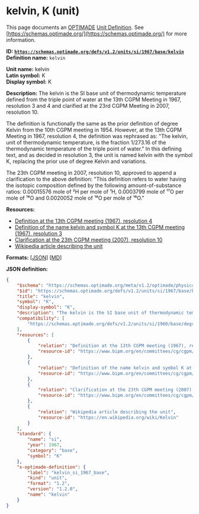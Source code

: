 # kelvin, K (unit)

This page documents an [OPTIMADE](https://www.optimade.org/) [Unit Definition](https://schemas.optimade.org/#definitions). See [https://schemas.optimade.org/](https://schemas.optimade.org/) for more information.

**ID: [`https://schemas.optimade.org/defs/v1.2/units/si/1967/base/kelvin`](https://schemas.optimade.org/defs/v1.2/units/si/1967/base/kelvin.md)**  
**Definition name:** `kelvin`

**Unit name:** kelvin  
**Latin symbol:** K  
**Display symbol:** K  
  
**Description:** The kelvin is the SI base unit of thermodynamic temperature defined from the triple point of water at the 13th CGPM Meeting in 1967, resolution 3 and 4 and clarified at the 23rd CGPM Meeting in 2007, resolution 10.

The definition is functionally the same as the prior definition of degree Kelvin from the 10th CGPM meeting in 1954.
However, at the 13th CGPM Meeting in 1967, resolution 4, the definition was rephrased as: "The kelvin, unit of thermodynamic temperature, is the fraction 1/273.16 of the thermodynamic temperature of the triple point of water."
In this defining text, and as decided in resolution 3, the unit is named kelvin with the symbol K, replacing the prior use of degree Kelvin and variations.

The 23th CGPM meeting in 2007, resolution 10, approved to append a clarification to the above definition: "This definition refers to water having the isotopic composition defined by the following amount-of-substance ratios: 0.00015576 mole of ²H per mole of ¹H, 0.0003799 mole of ¹⁷O per mole of ¹⁶O and 0.0020052 mole of ¹⁸O per mole of ¹⁶O."

**Resources:**

- [Definition at the 13th CGPM meeting (1967), resolution 4](https://www.bipm.org/en/committees/cg/cgpm/13-1967/resolution-4)
- [Definition of the name kelvin and symbol K at the 13th CGPM meeting (1967), resolution 3](https://www.bipm.org/en/committees/cg/cgpm/13-1967/resolution-3)
- [Clarification at the 23th CGPM meeting (2007), resolution 10](https://www.bipm.org/en/committees/cg/cgpm/23-2007/resolution-10)
- [Wikipedia article describing the unit](https://en.wikipedia.org/wiki/Kelvin)


**Formats:** [[JSON](kelvin.json)] [[MD](kelvin.md)]

**JSON definition:**

``` json
{
    "$schema": "https://schemas.optimade.org/meta/v1.2/optimade/physical_unit_definition.md",
    "$id": "https://schemas.optimade.org/defs/v1.2/units/si/1967/base/kelvin",
    "title": "kelvin",
    "symbol": "K",
    "display-symbol": "K",
    "description": "The kelvin is the SI base unit of thermodynamic temperature defined from the triple point of water at the 13th CGPM Meeting in 1967, resolution 3 and 4 and clarified at the 23rd CGPM Meeting in 2007, resolution 10.\n\nThe definition is functionally the same as the prior definition of degree Kelvin from the 10th CGPM meeting in 1954.\nHowever, at the 13th CGPM Meeting in 1967, resolution 4, the definition was rephrased as: \"The kelvin, unit of thermodynamic temperature, is the fraction 1/273.16 of the thermodynamic temperature of the triple point of water.\"\nIn this defining text, and as decided in resolution 3, the unit is named kelvin with the symbol K, replacing the prior use of degree Kelvin and variations.\n\nThe 23th CGPM meeting in 2007, resolution 10, approved to append a clarification to the above definition: \"This definition refers to water having the isotopic composition defined by the following amount-of-substance ratios: 0.00015576 mole of \u00b2H per mole of \u00b9H, 0.0003799 mole of \u00b9\u2077O per mole of \u00b9\u2076O and 0.0020052 mole of \u00b9\u2078O per mole of \u00b9\u2076O.\"",
    "compatibility": [
        "https://schemas.optimade.org/defs/v1.2/units/si/1960/base/degreekelvin"
    ],
    "resources": [
        {
            "relation": "Definition at the 13th CGPM meeting (1967), resolution 4",
            "resource-id": "https://www.bipm.org/en/committees/cg/cgpm/13-1967/resolution-4"
        },
        {
            "relation": "Definition of the name kelvin and symbol K at the 13th CGPM meeting (1967), resolution 3",
            "resource-id": "https://www.bipm.org/en/committees/cg/cgpm/13-1967/resolution-3"
        },
        {
            "relation": "Clarification at the 23th CGPM meeting (2007), resolution 10",
            "resource-id": "https://www.bipm.org/en/committees/cg/cgpm/23-2007/resolution-10"
        },
        {
            "relation": "Wikipedia article describing the unit",
            "resource-id": "https://en.wikipedia.org/wiki/Kelvin"
        }
    ],
    "standard": {
        "name": "si",
        "year": 1967,
        "category": "base",
        "symbol": "K"
    },
    "x-optimade-definition": {
        "label": "kelvin_si_1967_base",
        "kind": "unit",
        "format": "1.2",
        "version": "1.2.0",
        "name": "kelvin"
    }
}
```